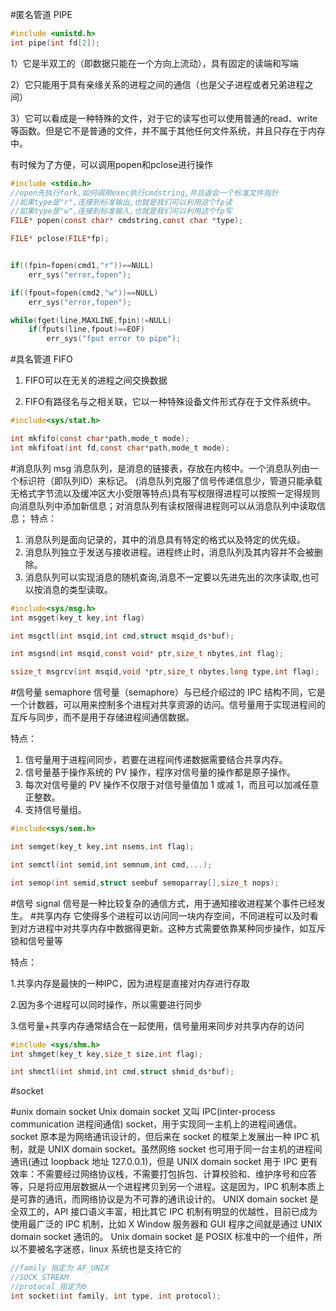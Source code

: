 #匿名管道 PIPE
```c
#include <unistd.h>
int pipe(int fd[2]);
```
1）它是半双工的（即数据只能在一个方向上流动），具有固定的读端和写端

2）它只能用于具有亲缘关系的进程之间的通信（也是父子进程或者兄弟进程之间）

3）它可以看成是一种特殊的文件，对于它的读写也可以使用普通的read、write等函数。但是它不是普通的文件，并不属于其他任何文件系统，并且只存在于内存中。

有时候为了方便，可以调用popen和pclose进行操作
```c
#include <stdio.h>
//open先执行fork,如何调用exec执行cmdstring,并且返会一个标准文件指针
//如果type是"r",连接到标准输出,也就是我们可以利用这个fp读
//如果type是"w",连接到标准输入,也就是我们可以利用这个fp写
FILE* popen(const char* cmdstring,const char *type);

FILE* pclose(FILE*fp);


if((fpin=fopen(cmd1,"r"))==NULL)
    err_sys("error,fopen");

if((fpout=fopen(cmd2,"w"))==NULL)
    err_sys("error,fopen");

while(fget(line,MAXLINE,fpin)!=NULL)
    if(fputs(line,fpout)==EOF)
        err_sys("fput error to pipe");
```


#具名管道 FIFO
1. FIFO可以在无关的进程之间交换数据

2. FIFO有路径名与之相关联，它以一种特殊设备文件形式存在于文件系统中。


```c
#include<sys/stat.h>

int mkfifo(const char*path,mode_t mode);
int mkfifoat(int fd,const char*path,mode_t mode);
```

#消息队列 msg 
消息队列，是消息的链接表，存放在内核中。一个消息队列由一个标识符（即队列ID）来标记。 (消息队列克服了信号传递信息少，管道只能承载无格式字节流以及缓冲区大小受限等特点)具有写权限得进程可以按照一定得规则向消息队列中添加新信息；对消息队列有读权限得进程则可以从消息队列中读取信息；
特点：
1. 消息队列是面向记录的，其中的消息具有特定的格式以及特定的优先级。
2. 消息队列独立于发送与接收进程。进程终止时，消息队列及其内容并不会被删除。
3. 消息队列可以实现消息的随机查询,消息不一定要以先进先出的次序读取,也可以按消息的类型读取。

```c
#include<sys/msg.h>
int msgget(key_t key,int flag)

int msgctl(int msqid,int cmd,struct msqid_ds*buf);

int msgsnd(int msqid,const void* ptr,size_t nbytes,int flag);

ssize_t msgrcv(int msqid,void *ptr,size_t nbytes,long type,int flag);
```

#信号量  semaphore
信号量（semaphore）与已经介绍过的 IPC 结构不同，它是一个计数器，可以用来控制多个进程对共享资源的访问。信号量用于实现进程间的互斥与同步，而不是用于存储进程间通信数据。

特点：
1. 信号量用于进程间同步，若要在进程间传递数据需要结合共享内存。
2. 信号量基于操作系统的 PV 操作，程序对信号量的操作都是原子操作。
3. 每次对信号量的 PV 操作不仅限于对信号量值加 1 或减 1，而且可以加减任意正整数。
4. 支持信号量组。
```c
#include<sys/sem.h>

int semget(key_t key,int nsems,int flag);

int semctl(int semid,int semnum,int cmd,...);

int semop(int semid,struct sembuf semoparray[],size_t nops);

```
#信号   signal
信号是一种比较复杂的通信方式，用于通知接收进程某个事件已经发生。
#共享内存 
它使得多个进程可以访问同一块内存空间，不同进程可以及时看到对方进程中对共享内存中数据得更新。这种方式需要依靠某种同步操作，如互斥锁和信号量等

特点：

1.共享内存是最快的一种IPC，因为进程是直接对内存进行存取

2.因为多个进程可以同时操作，所以需要进行同步

3.信号量+共享内存通常结合在一起使用，信号量用来同步对共享内存的访问
```c
#include <sys/shm.h>
int shmget(key_t key,size_t size,int flag);

int shmctl(int shmid,int cmd,struct shmid_ds*buf);

```
#socket

#unix domain socket
Unix domain socket 又叫 IPC(inter-process communication 进程间通信) socket，用于实现同一主机上的进程间通信。socket 原本是为网络通讯设计的，但后来在 socket 的框架上发展出一种 IPC 机制，就是 UNIX domain socket。虽然网络 socket 也可用于同一台主机的进程间通讯(通过 loopback 地址 127.0.0.1)，但是 UNIX domain socket 用于 IPC 更有效率：不需要经过网络协议栈，不需要打包拆包、计算校验和、维护序号和应答等，只是将应用层数据从一个进程拷贝到另一个进程。这是因为，IPC 机制本质上是可靠的通讯，而网络协议是为不可靠的通讯设计的。
UNIX domain socket 是全双工的，API 接口语义丰富，相比其它 IPC 机制有明显的优越性，目前已成为使用最广泛的 IPC 机制，比如 X Window 服务器和 GUI 程序之间就是通过 UNIX domain socket 通讯的。
Unix domain socket 是 POSIX 标准中的一个组件，所以不要被名字迷惑，linux 系统也是支持它的


```c
//family 指定为 AF_UNIX
//SOCK_STREAM
//protocal 指定为0
int socket(int family, int type, int protocol);

```